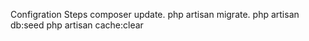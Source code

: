 Configration Steps
composer update.
php artisan migrate.
php artisan db:seed
php artisan cache:clear